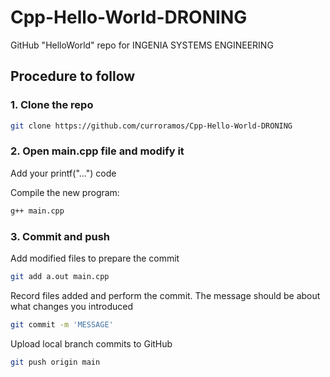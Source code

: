 # Cpp-Hello-World-DRONING
GitHub "HelloWorld" repo for INGENIA SYSTEMS ENGINEERING

## Procedure to follow

### 1. Clone the repo
```sh 
git clone https://github.com/curroramos/Cpp-Hello-World-DRONING
```

### 2. Open main.cpp file and modify it
Add your printf("...") code

Compile the new program:
```sh 
g++ main.cpp
```

### 3. Commit and push
Add modified files to prepare the commit

```sh 
git add a.out main.cpp
```

Record files added and perform the commit. The message should be about what changes you introduced
```sh 
git commit -m 'MESSAGE'
```

Upload local branch commits to GitHub
```sh 
git push origin main
```